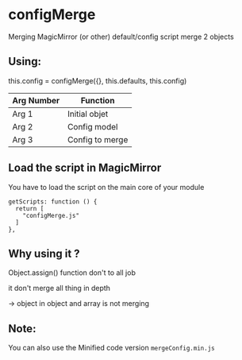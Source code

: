 # configMerge

Merging MagicMirror (or other) default/config script
merge 2 objects

## Using:

this.config = configMerge({}, this.defaults, this.config)

|Arg Number| Function
|---|---
|Arg 1| Initial objet
|Arg 2| Config model
|Arg 3| Config to merge

## Load the script in MagicMirror

You have to load the script on the main core of your module

```
getScripts: function () {
  return [
    "configMerge.js"
  ]
},
```

## Why using it ?
Object.assign() function don't to all job

it don't merge all thing in depth

 -> object in object and array is not merging

## Note:
 You can also use the Minified code version `mergeConfig.min.js`
